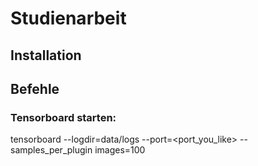 # Studienarbeit

## Installation

## Befehle

### Tensorboard starten: 
tensorboard --logdir=data/logs --port=<port_you_like> --samples_per_plugin images=100

